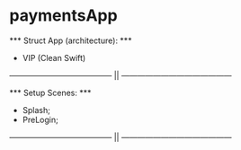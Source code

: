 # paymentsApp

*** Struct App (architecture): ***

- VIP (Clean Swift)

————————————— || ——————————————

*** Setup Scenes: ***

- Splash;
- PreLogin;

————————————— || ——————————————
